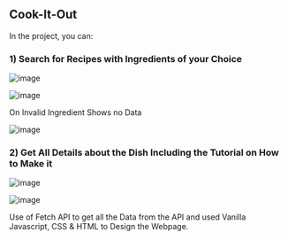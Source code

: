 ## Cook-It-Out

In the project, you can:

### 1)  Search for Recipes with Ingredients of your Choice

![image](https://user-images.githubusercontent.com/111651944/204081876-8910bd40-1995-40e9-af94-c52446bd4275.png)

![image](https://user-images.githubusercontent.com/111651944/204082173-475e1c41-3a55-4aca-b760-93a202442e34.png)

On Invalid Ingredient Shows no Data

![image](https://user-images.githubusercontent.com/111651944/204082213-59e28e6d-e59f-482e-9bed-47a444233531.png)


### 2)  Get All Details about the Dish Including the Tutorial on How to Make it 

![image](https://user-images.githubusercontent.com/111651944/204082027-1eca1de2-48f1-4950-9d15-f1c9be087b60.png)

![image](https://user-images.githubusercontent.com/111651944/204082377-d71ff740-c2a1-4c35-9f6f-c9f0abc8cc12.png)

Use of Fetch API to get all the Data from the API and used Vanilla Javascript, CSS & HTML to Design the Webpage.
